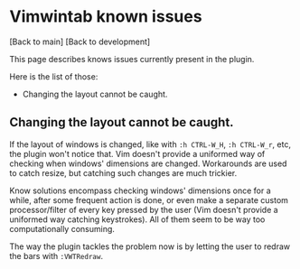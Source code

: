 Vimwintab known issues
======================

[Back to main] [Back to development]

This page describes knows issues currently present in the plugin.

Here is the list of those:
* Changing the layout cannot be caught.


Changing the layout cannot be caught.
-------------------------------------

If the layout of windows is changed, like with `:h CTRL-W_H`, `:h CTRL-W_r`, etc, the plugin won't notice that. Vim doesn't provide a uniformed way of checking when windows' dimensions are changed. Workarounds are used to catch resize, but catching such changes are much trickier. 

Know solutions encompass checking windows' dimensions once for a while, after some frequent action is done, or even make a separate custom processor/filter of every key pressed by the user (Vim doesn't provide a uniformed way catching keystrokes). All of them seem to be way too computationally consuming.

The way the plugin tackles the problem now is by letting the user to redraw the bars with `:VWTRedraw`. 
